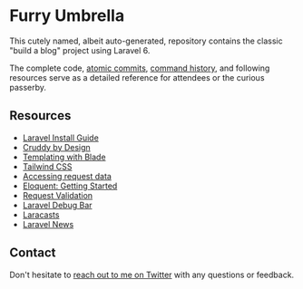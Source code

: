 # Furry Umbrella

This cutely named, albeit auto-generated, repository contains the classic "build a blog" project using Laravel 6.

The complete code, [atomic commits](/commits/master), [command history](command.log), and following resources serve as a detailed reference for attendees or the curious passerby.

## Resources
- [Laravel Install Guide](https://laravel.com/docs/6.x/installation)
- [Cruddy by Design](https://www.youtube.com/watch?v=MF0jFKvS4SI)
- [Templating with Blade](https://laravel.com/docs/6.x/blade)
- [Tailwind CSS](https://tailwindcss.com/)
- [Accessing request data](https://laravel.com/docs/6.x/requests)
- [Eloquent: Getting Started](https://laravel.com/docs/6.x/eloquent)
- [Request Validation](https://laravel.com/docs/6.x/validation)
- [Laravel Debug Bar](https://github.com/barryvdh/laravel-debugbar)
- [Laracasts](https://laracasts.com/)
- [Laravel News](https://laravel-news.com/)

## Contact
Don't hesitate to [reach out to me on Twitter](https://twitter.com/gonedark) with any questions or feedback. 
